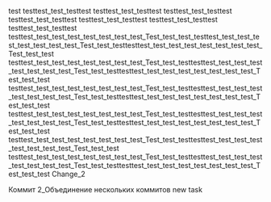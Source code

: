 test
testtest_test_testtest
testtest_test_testtest
testtest_test_testtest
testtest_test_testtest
testtest_test_testtest
testtest_test_testtest
testtest_test_testtest
testtest_test_test_test_test_test_test_test_Test_test_test_testtest_test_test_test_test_test_test_test_Test_test_testtesttest_test_test_test_test_test_test_test_Test_test_test
testtest_test_test_test_test_test_test_test_Test_test_testtesttest_test_test_test_test_test_test_test_Test_test_testtesttest_test_test_test_test_test_test_test_Test_test_test
testtest_test_test_test_test_test_test_test_Test_test_testtesttest_test_test_test_test_test_test_test_Test_test_testtesttest_test_test_test_test_test_test_test_Test_test_test
testtest_test_test_test_test_test_test_test_Test_test_testtesttest_test_test_test_test_test_test_test_Test_test_testtesttest_test_test_test_test_test_test_test_Test_test_test
testtest_test_test_test_test_test_test_test_Test_test_testtesttest_test_test_test_test_test_test_test_Test_test_test
testtest_test_test_test_test_test_test_test_Test_test_testtesttest_test_test_test_test_test_test_test_Test_test_testtesttest_test_test_test_test_test_test_test_Test_test_test
Change_2

Коммит 2_Объединение нескольких коммитов
new task